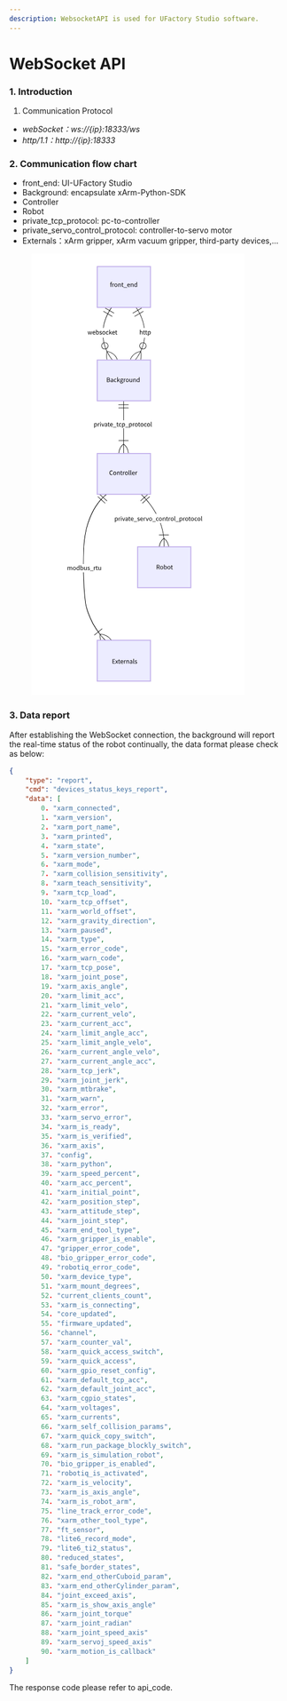 ```yaml
---
description: WebsocketAPI is used for UFactory Studio software.
---
```


# WebSocket API

### 1. Introduction

1. Communication Protocol

* _webSocket：ws://{ip}:18333/ws_
* _http/1.1：http://{ip}:18333_

### 2. Communication flow chart

* front\_end: UI-UFactory Studio
* Background:  encapsulate xArm-Python-SDK
* Controller
* Robot
* private\_tcp\_protocol: pc-to-controller
* private\_servo\_control\_protocol: controller-to-servo motor
* Externals：xArm gripper, xArm vacuum gripper, third-party devices,...

<div align="left">

<figure><img src=".gitbook/assets/websocket_flowchart.png" alt=""><figcaption></figcaption></figure>

</div>

### 3. Data report

After establishing the WebSocket connection, the background will report the real-time status of the robot continually, the data format please check as below:

```json
{
    "type": "report",
    "cmd": "devices_status_keys_report",
    "data": [
        0. "xarm_connected",                
        1. "xarm_version",                   
        2. "xarm_port_name",                 
        3. "xarm_printed",                   
        4. "xarm_state",                  
        5. "xarm_version_number",         
        6. "xarm_mode",                      
        7. "xarm_collision_sensitivity",     
        8. "xarm_teach_sensitivity",         
        9. "xarm_tcp_load",                
        10. "xarm_tcp_offset",               
        11. "xarm_world_offset",              
        12. "xarm_gravity_direction",         
        13. "xarm_paused",                    
        14. "xarm_type",                      
        15. "xarm_error_code",                
        16. "xarm_warn_code",                 
        17. "xarm_tcp_pose",                  
        18. "xarm_joint_pose",                
        19. "xarm_axis_angle",                
        20. "xarm_limit_acc",                 
        21. "xarm_limit_velo",                
        22. "xarm_current_velo",              
        23. "xarm_current_acc",               
        24. "xarm_limit_angle_acc",           
        25. "xarm_limit_angle_velo",          
        26. "xarm_current_angle_velo",        
        27. "xarm_current_angle_acc",         
        28. "xarm_tcp_jerk",                  
        29. "xarm_joint_jerk",                
        30. "xarm_mtbrake",                   
        31. "xarm_warn",                      
        32. "xarm_error",                     
        33. "xarm_servo_error",               
        34. "xarm_is_ready",                  
        35. "xarm_is_verified",               
        36. "xarm_axis",                      
        37. "config",                         
        38. "xarm_python",                    
        39. "xarm_speed_percent",             
        40. "xarm_acc_percent",               
        41. "xarm_initial_point",             
        42. "xarm_position_step",             
        43. "xarm_attitude_step",             
        44. "xarm_joint_step",                
        45. "xarm_end_tool_type",            
        46. "xarm_gripper_is_enable",         
        47. "gripper_error_code",             
        48. "bio_gripper_error_code",         
        49. "robotiq_error_code",             
        50. "xarm_device_type",               
        51. "xarm_mount_degrees",             
        52. "current_clients_count",          
        53. "xarm_is_connecting",             
        54. "core_updated",                   
        55. "firmware_updated",               
        56. "channel",                        
        57. "xarm_counter_val",               
        58. "xarm_quick_access_switch",       
        59. "xarm_quick_access",              
        60. "xarm_gpio_reset_config",         
        61. "xarm_default_tcp_acc",           
        62. "xarm_default_joint_acc",         
        63. "xarm_cgpio_states",              
        64. "xarm_voltages",                  
        65. "xarm_currents",                  
        66. "xarm_self_collision_params",     
        67. "xarm_quick_copy_switch",         
        68. "xarm_run_package_blockly_switch",
        69. "xarm_is_simulation_robot",       
        70. "bio_gripper_is_enabled",         
        71. "robotiq_is_activated",          
        72. "xarm_is_velocity",               
        73. "xarm_is_axis_angle",            
        74. "xarm_is_robot_arm",              
        75. "line_track_error_code",         
        76. "xarm_other_tool_type",           
        77. "ft_sensor",                      
        78. "lite6_record_mode",              
        79. "lite6_ti2_status",               
        80. "reduced_states",                 
        81. "safe_border_states",             
        82. "xarm_end_otherCuboid_param",     
        83. "xarm_end_otherCylinder_param",   
        84. "joint_exceed_axis",              
        85. "xarm_is_show_axis_angle"         
        86. "xarm_joint_torque"               
        87. "xarm_joint_radian"               
        88. "xarm_joint_speed_axis"           
        89. "xarm_servoj_speed_axis"          
        90. "xarm_motion_is_callback"         
    ]
}

```

The response code please refer to api\_code.
